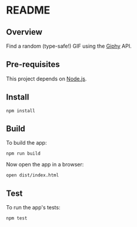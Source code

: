 # README

## Overview

Find a random (type-safe!) GIF using the [Giphy][] API.

## Pre-requisites

This project depends on [Node.js][].

## Install

```shell
npm install
```

## Build

To build the app:

```shell
npm run build
```

Now open the app in a browser:

```shell
open dist/index.html
```

## Test

To run the app's tests:

```shell
npm test
```

[giphy]: https://giphy.com/
[node.js]: https://nodejs.org/
